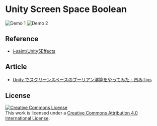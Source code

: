 Unity Screen Space Boolean
==========================
![Demo 1](https://raw.githubusercontent.com/wiki/hecomi/UnityScreenSpaceBoolean/Demo1.gif)
![Demo 2](https://raw.githubusercontent.com/wiki/hecomi/UnityScreenSpaceBoolean/Demo2.gif)

Reference
---------
- [i-saint/Unity5Effects](https://github.com/i-saint/Unity5Effects)

Article
-------
- [Unity でスクリーンスペースのブーリアン演算をやってみた - 凹みTips](http://tips.hecomi.com/entry/2016/09/10/191006)

License
-------
<a rel="license" href="http://creativecommons.org/licenses/by/4.0/"><img alt="Creative Commons License" style="border-width:0" src="https://i.creativecommons.org/l/by/4.0/88x31.png" /></a><br />This work is licensed under a <a rel="license" href="http://creativecommons.org/licenses/by/4.0/">Creative Commons Attribution 4.0 International License</a>.
